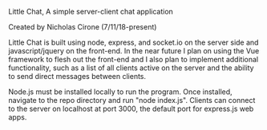 Little Chat, A simple server-client chat application

Created by Nicholas Cirone (7/11/18-present)

Little Chat is built using node, express, and socket.io on the server side and javascript/jquery on the front-end.
In the near future I plan on using the Vue framework to flesh out the front-end and I also plan to implement additional
functionality, such as a list of all clients active on the server and the ability to send direct messages between clients.

Node.js must be installed locally to run the program. Once installed, navigate to the repo directory and run "node index.js".
Clients can connect to the server on localhost at port 3000, the default port for express.js web apps.
